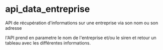 # api_data_entreprise
API de récupération d'informations sur une entreprise via son nom ou son adresse


l'API prend en parametre le nom de l'entreprise et/ou le siren et retour un tableau avec les différentes informations.
